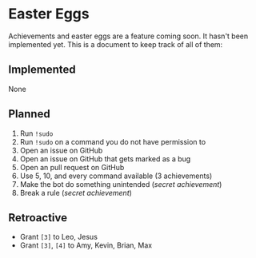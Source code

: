 # Easter Eggs

Achievements and easter eggs are a feature coming soon. It hasn't been implemented yet. This is a document to keep track of all of them:

## Implemented

None

## Planned

1. Run `!sudo`
2. Run `!sudo` on a command you do not have permission to
3. Open an issue on GitHub
4. Open an issue on GitHub that gets marked as a bug
5. Open an pull request on GitHub
6. Use 5, 10, and every command available (3 achievements)
7. Make the bot do something unintended (*secret achievement*)
8. Break a rule (*secret achievement*)

## Retroactive

* Grant `[3]` to Leo, Jesus
* Grant `[3]`, `[4]` to Amy, Kevin, Brian, Max
